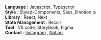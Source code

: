 **Language** : Javascript, Typescript   
**Style** : Styled-Components, Sass, Emotion.js  
**Library** : React, Next  
**State Management** : Recoil  
**Tool** : VS code, StoryBook, Figma   
**Contact** : [Instagram](https://www.instagram.com/x0_ghks1/?hl=ko) , [Notion](https://lumbar-dessert-399.notion.site/FE-Developer-85690d59cde44d278c9419ca2ee3d416)

